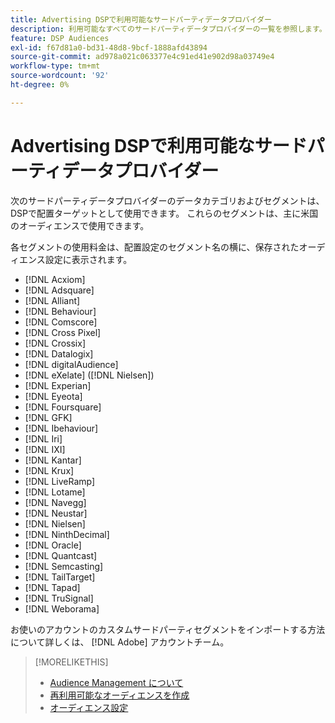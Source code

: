 ```yaml
---
title: Advertising DSPで利用可能なサードパーティデータプロバイダー
description: 利用可能なすべてのサードパーティデータプロバイダーの一覧を参照します。
feature: DSP Audiences
exl-id: f67d81a0-bd31-48d8-9bcf-1888afd43894
source-git-commit: ad978a021c063377e4c91ed41e902d98a03749e4
workflow-type: tm+mt
source-wordcount: '92'
ht-degree: 0%

---
```


<!-- feature: audiences -->

# Advertising DSPで利用可能なサードパーティデータプロバイダー

次のサードパーティデータプロバイダーのデータカテゴリおよびセグメントは、DSPで配置ターゲットとして使用できます。 これらのセグメントは、主に米国のオーディエンスで使用できます。

各セグメントの使用料金は、配置設定のセグメント名の横に、保存されたオーディエンス設定に表示されます。

* [!DNL Acxiom]
* [!DNL Adsquare]
* [!DNL Alliant]
* [!DNL Behaviour]
* [!DNL Comscore]
* [!DNL Cross Pixel]
* [!DNL Crossix]
* [!DNL Datalogix]
* [!DNL digitalAudience]
* [!DNL eXelate] ([!DNL Nielsen])
* [!DNL Experian]
* [!DNL Eyeota]
* [!DNL Foursquare]
* [!DNL GFK]
* [!DNL Ibehaviour]
* [!DNL Iri]
* [!DNL IXI]
* [!DNL Kantar]
* [!DNL Krux]
* [!DNL LiveRamp]
* [!DNL Lotame]
* [!DNL Navegg]
* [!DNL Neustar]
* [!DNL Nielsen]
* [!DNL NinthDecimal]
* [!DNL Oracle]
* [!DNL Quantcast]
* [!DNL Semcasting]
* [!DNL TailTarget]
* [!DNL Tapad]
* [!DNL TruSignal]
* [!DNL Weborama]

お使いのアカウントのカスタムサードパーティセグメントをインポートする方法について詳しくは、 [!DNL Adobe] アカウントチーム。

>[!MORELIKETHIS]
>
>* [Audience Management について](audience-about.md)
>* [再利用可能なオーディエンスを作成](reusable-audience-create.md)
>* [オーディエンス設定](audience-settings.md)

